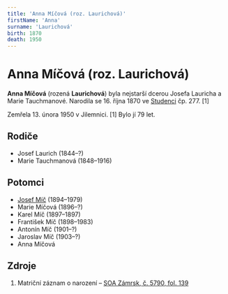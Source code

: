 ```yaml
---
title: 'Anna Míčová (roz. Laurichová)'
firstName: 'Anna'
surname: 'Laurichová'
birth: 1870
death: 1950
---
```


# Anna Míčová (roz. Laurichová)

**Anna Míčová** (rozená **Laurichová**) byla nejstarší dcerou Josefa Lauricha a Marie Tauchmanové. Narodila se 16. října 1870 ve [Studenci](https://cs.wikipedia.org/wiki/Studenec_(okres_Semily)) čp. 277. \[1\]

Zemřela 13. února 1950 v Jilemnici. \[1\] Bylo jí 79 let.


## Rodiče

- Josef Laurich (1844–?)
- Marie Tauchmanová (1848–1916)


## Potomci

- [Josef Míč](mic-josef-1894.md) (1894–1979)
- Marie Míčová (1896–?)
- Karel Míč (1897–1897)
- František Míč (1898–1983)
- Antonín Míč (1901–?)
- Jaroslav Míč (1903–?)
- Anna Míčová


## Zdroje

1. Matriční záznam o narození – [SOA Zámrsk, č. 5790, fol. 139](../CZEC0004D_Matriky-Church-books-Jiüin-5790-1860-1876_00143.jpg)

